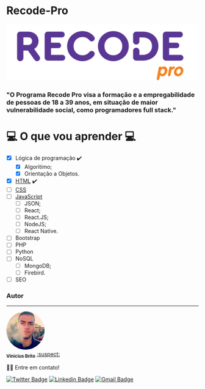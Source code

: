 # **Recode-Pro**
<p align="center">

<img src="./github/img/logo_recode.png">

### "O Programa **Recode Pro** visa a formação e a empregabilidade de pessoas de 18 a 39 anos, em situação de maior vulnerabilidade social, como programadores full stack."</p>
# :computer: O que vou aprender :computer:
* [x] Lógica de programação :heavy_check_mark:
    * [x] Algoritimo;
    * [x] Orientação a Objetos.
* [x] [HTML](html/) :heavy_check_mark:
* [ ] [CSS](css/)
* [ ] [JavaScript](javascript)
    * [ ] JSON;
    * [ ] React;
    * [ ] React.JS;
    * [ ] NodeJS;
    * [ ] React Native.
* [ ] Bootstrap
* [ ] PHP
* [ ] Python
* [ ] NoSQL
    * [ ] MongoDB;
    * [ ] Firebird.
* [ ] SEO

<!-- ### 🛠 Tecnologias

Ferramentas usadas até o momento:

- [VSCode](https://code.visualstudio.com/)-->

### Autor
---

<a href="#">
 <img style="border-radius: 50%;" src="./github/img/avatar.jpg" width="100px;" alt=""/>
 <br />
 <sub><b>Vinicius Brito</b></sub></a> <a href="#" title="FuturoPortifólio">:suspect:</a>


👋🏽 Entre em contato!

[![Twitter Badge](https://img.shields.io/badge/-@dracods-1ca0f1?style=flat-square&labelColor=1ca0f1&logo=twitter&logoColor=white&link=https://twitter.com/tgmarinho)](https://twitter.com/dracods) [![Linkedin Badge](https://img.shields.io/badge/-Vinicius-blue?style=flat-square&logo=Linkedin&logoColor=white&link=https://www.linkedin.com/in/vinicius-brito-costa-150b9b158/)](https://www.linkedin.com/in/vinicius-brito-costa-150b9b158/) 
[![Gmail Badge](https://img.shields.io/badge/-viniciusbc46@hotmail.com-0078D4?style=flat-square&logo=microsoft-outlook&logoColor=white&link=mailto:viniciusbc46@hotmail.com)](mailto:viniciusbc46@hotmail.com)
